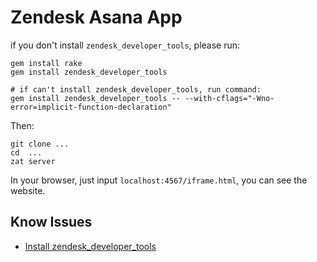 # Zendesk Asana App

if you don't install `zendesk_developer_tools`, please run:
```
gem install rake
gem install zendesk_developer_tools

# if can't install zendesk_developer_tools, run command:
gem install zendesk_developer_tools -- --with-cflags="-Wno-error=implicit-function-declaration"
```

Then:
```
git clone ...
cd  ...
zat server
```

In your browser, just input `localhost:4567/iframe.html`, you can see the website.

## Know Issues
* [Install zendesk_developer_tools](https://stackoverflow.com/questions/63278694/thin-and-puma-fail-with-similar-issues-error-failed-to-build-gem-native-exten)
